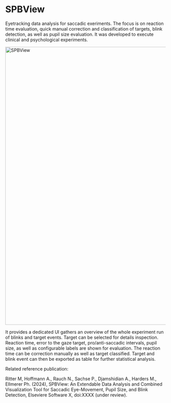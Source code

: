 # SPBView

Eyetracking data analysis for saccadic exeriments. The focus is on reaction time evaluation, quick manual correction and classification of targets, blink detection, as well as pupil size evaluation.
It was developed to execute clinical and psychological experiments. 

<img width="874" alt="SPBView" src="https://github.com/gileoo/SPBView/assets/17740998/e1d3dd0d-e5b6-47a3-9586-5dc1f9679847">

It provides a dedicated UI gathers an overview of the whole experiment run of blinks and target events. Target can be selected for details inspection. Reaction time, error to the gaze target, pro/anti-saccadic intervals, pupil size, as well as configurable labels are shown for evaluation. The reaction time can be correction manually as well as target classified. Target and blink event can then be exported as table for further statistical analysis. 

Related reference publication:

Ritter M, Hoffmann A., Rauch N., Sachse P., Djamshidian A., Harders M., Ellmerer Ph. (2024), SPBView: An Extendable Data Analysis and Combined Visualization Tool for Saccadic Eye-Movement, Pupil Size, and Blink Detection, Elseviere Software X, doi:XXXX (under review).
